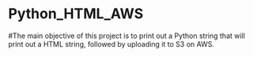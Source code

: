 # Python_HTML_AWS

#The main objective of this project is to print out a Python string that will print out a HTML string, followed by uploading it to S3 on AWS.
